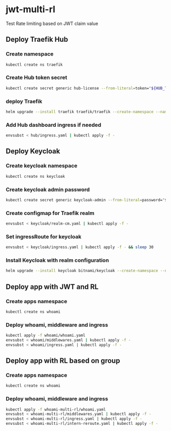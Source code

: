 # jwt-multi-rl

Test Rate limiting based on JWT claim value

## Deploy Traefik Hub

### Create namespace

```bash
kubectl create ns traefik
```

### Create Hub token secret

```bash
kubectl create secret generic hub-license --from-literal=token="${HUB_TOKEN}" -n traefik
```

### deploy Traefik

```bash
helm upgrade --install traefik traefik/traefik --create-namespace --namespace traefik --values hub/hub-values.yaml
```

### Add Hub dashboard ingress if needed

```bash
envsubst < hub/ingress.yaml | kubectl apply -f -
```

## Deploy Keycloak

### Create keycloak namespace

```bash
kubectl create ns keycloak
```

### Create keycloak admin password

```bash
kubectl create secret generic keycloak-admin --from-literal=password="${KEYCLOAK_PASSWORD}" -n keycloak
```

### Create configmap for Traefik realm

```bash
envsubst < keycloak/realm-cm.yaml | kubectl apply -f -
```

### Set ingressRoute for keycloak

```bash
envsubst < keycloak/ingress.yaml | kubectl apply -f - && sleep 30
```

### Install Keycloak with realm configuration

```bash
helm upgrade --install keycloak bitnami/keycloak --create-namespace --namespace keycloak --set keycloakConfigCli.extraEnvVars\[0\].name="KEYCLOAK_URL" --set keycloakConfigCli.extraEnvVars\[0\].value="https://keycloak.${CLUSTERNAME}.${DOMAINNAME}" --values keycloak/keycloak-values.yaml
```

## Deploy app with JWT and RL

### Create apps namespace

```bash
kubectl create ns whoami
```

### Deploy whoami, middleware and ingress

```bash
kubectl apply -f whoami/whoami.yaml
envsubst < whoami/middlewares.yaml | kubectl apply -f -
envsubst < whoami/ingress.yaml | kubectl apply -f -
```

## Deploy app with RL based on group

### Create apps namespace

```bash
kubectl create ns whoami
```

### Deploy whoami, middleware and ingress

```bash
kubectl apply -f whoami-multi-rl/whoami.yaml
envsubst < whoami-multi-rl/middlewares.yaml | kubectl apply -f -
envsubst < whoami-multi-rl/ingress.yaml | kubectl apply -f -
envsubst < whoami-multi-rl/intern-reroute.yaml | kubectl apply -f -
```
